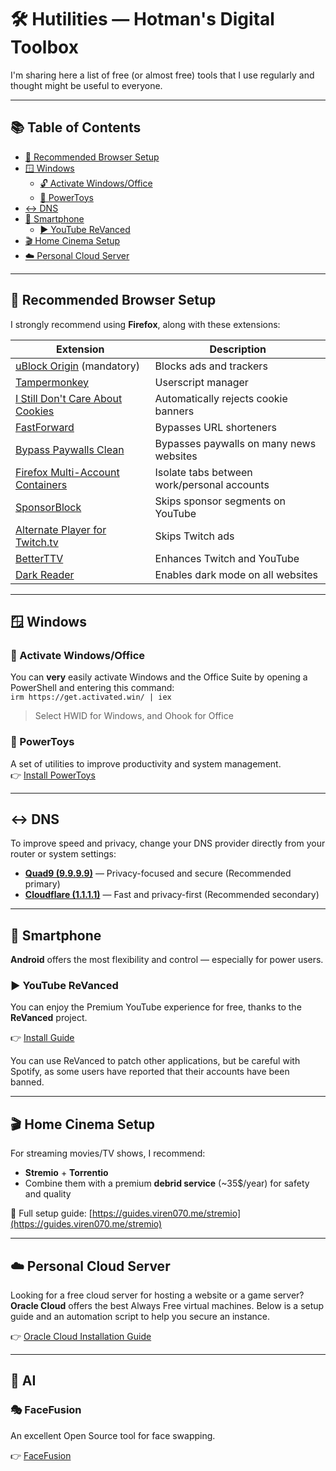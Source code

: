 # 🛠️ Hutilities — Hotman's Digital Toolbox

I'm sharing here a list of free (or almost free) tools that I use regularly and thought might be useful to everyone.

---

## 📚 Table of Contents

- [🔧 Recommended Browser Setup](#-recommended-browser-setup)
- [🪟 Windows](#-windows)
  - [🔓 Activate Windows/Office](#-activate-windowsoffice)
  - [🧩 PowerToys](#-powertoys)
- [↔️ DNS](#️-dns)
- [📱 Smartphone](#-smartphone)
  - [▶️ YouTube ReVanced](#%EF%B8%8F-youtube-revanced)
- [🎬 Home Cinema Setup](#-home-cinema-setup)
- [☁️ Personal Cloud Server](#️-personal-cloud-server)

---

## 🔧 Recommended Browser Setup

I strongly recommend using **Firefox**, along with these extensions:

| Extension | Description |
|----------|-------------|
| [uBlock Origin](https://addons.mozilla.org/firefox/addon/ublock-origin/) (mandatory) | Blocks ads and trackers |
| [Tampermonkey](https://addons.mozilla.org/firefox/addon/tampermonkey/) | Userscript manager |
| [I Still Don't Care About Cookies](https://addons.mozilla.org/firefox/addon/istilldontcareaboutcookies/) | Automatically rejects cookie banners |
| [FastForward](https://addons.mozilla.org/firefox/addon/fastforwardteam/) | Bypasses URL shorteners |
| [Bypass Paywalls Clean](https://gitflic.ru/project/magnolia1234/bypass-paywalls-firefox-clean) | Bypasses paywalls on many news websites |
| [Firefox Multi-Account Containers](https://addons.mozilla.org/firefox/addon/multi-account-containers/) | Isolate tabs between work/personal accounts |
| [SponsorBlock](https://addons.mozilla.org/firefox/addon/sponsorblock/) | Skips sponsor segments on YouTube |
| [Alternate Player for Twitch.tv](https://addons.mozilla.org/firefox/addon/twitch_5/) | Skips Twitch ads |
| [BetterTTV](https://addons.mozilla.org/firefox/addon/betterttv/) | Enhances Twitch and YouTube |
| [Dark Reader](https://addons.mozilla.org/firefox/addon/darkreader/) | Enables dark mode on all websites |

---

## 🪟 Windows

### 🔑 Activate Windows/Office  
  You can **very** easily activate Windows and the Office Suite by opening a PowerShell and entering this command:  
  `irm https://get.activated.win/ | iex`
  > Select HWID for Windows, and Ohook for Office

### 🧩 PowerToys  
  A set of utilities to improve productivity and system management.  
  👉 [Install PowerToys](https://learn.microsoft.com/en-us/windows/powertoys/install)

---

## ↔️ DNS

To improve speed and privacy, change your DNS provider directly from your router or system settings:

- [**Quad9 (9.9.9.9)**](https://quad9.net/service/service-addresses-and-features/) — Privacy-focused and secure (Recommended primary)
- [**Cloudflare (1.1.1.1)**](https://developers.cloudflare.com/1.1.1.1/ip-addresses/) — Fast and privacy-first (Recommended secondary)

---

## 📱 Smartphone

**Android** offers the most flexibility and control — especially for power users.

### ▶️ YouTube ReVanced

You can enjoy the Premium YouTube experience for free, thanks to the **ReVanced** project.

👉 [Install Guide](https://www.reddit.com/r/revancedapp/comments/159zbb6/guide_youtube_revanced/)

You can use ReVanced to patch other applications, but be careful with Spotify, as some users have reported that their accounts have been banned.

---

## 🎬 Home Cinema Setup

For streaming movies/TV shows, I recommend:

- **Stremio** + **Torrentio**  
- Combine them with a premium **debrid service** (~35$/year) for safety and quality

📖 Full setup guide: [https://guides.viren070.me/stremio](https://guides.viren070.me/stremio)

---

## ☁️ Personal Cloud Server

Looking for a free cloud server for hosting a website or a game server? **Oracle Cloud** offers the best Always Free virtual machines. Below is a setup guide and an automation script to help you secure an instance.

👉 [Oracle Cloud Installation Guide](./Oracle%20Cloud/installation-guide.md)

---

## 🧠 AI

### 🎭 FaceFusion

An excellent Open Source tool for face swapping.

👉 [FaceFusion](https://docs.facefusion.io/)

